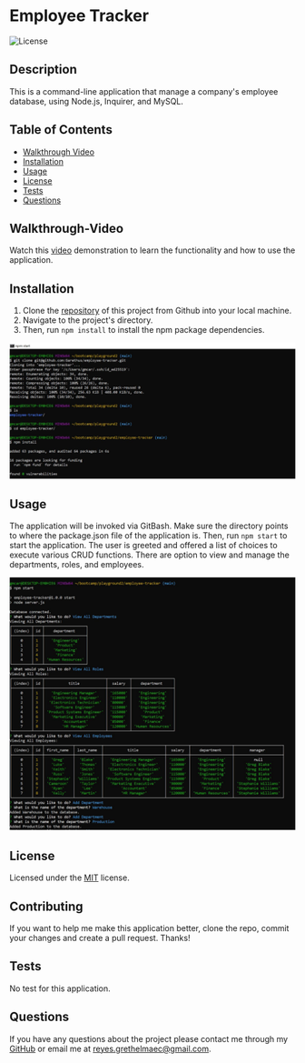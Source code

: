 # Employee Tracker

![License](https://img.shields.io/static/v1?label=license&message=MIT&color=brightgreen)

## Description

This is a command-line application that manage a company's employee database, using Node.js, Inquirer, and MySQL.

## Table of Contents

* [Walkthrough Video](#Walkthrough-Video)    
* [Installation](#Installation)  
* [Usage](#Usage)   
* [License](#License)  
* [Tests](#Tests)  
* [Questions](#Questions)

## Walkthrough-Video

Watch this [video](https://drive.google.com/file/d/1E5NFQebWN6SQjaAlg1BLsBqsiyTUI-Bs/view) demonstration to learn the functionality and how to use the application.

## Installation 

1. Clone the [repository](https://github.com/Garethus/employee-tracker) of this project from Github into your local machine. 
2. Navigate to the project's directory. 
3. Then, run `npm install` to install the npm package dependencies. 

![Installation screenshot](./images/installation.JPG)

## Usage

The application will be invoked via GitBash. Make sure the directory points to where the package.json file of the application is. Then, run `npm start` to start the application. The user is greeted and offered a list of choices to execute various CRUD functions. There are option to view and manage the departments, roles, and employees.

![Usage screenshot](./images/usage.JPG)

## License

Licensed under the [MIT](./LICENSE) license.

## Contributing

If you want to help me make this application better, clone the repo, commit your changes and create a pull request. Thanks!

## Tests

No test for this application.

## Questions
    
If you have any questions about the project please contact me through my [GitHub](https://github.com/Garethus) or email me at reyes.grethelmaec@gmail.com.

